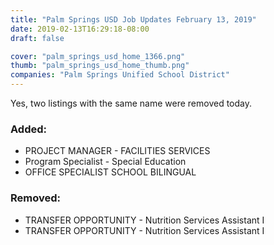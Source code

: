 ```yaml
---
title: "Palm Springs USD Job Updates February 13, 2019"
date: 2019-02-13T16:29:18-08:00
draft: false

cover: "palm_springs_usd_home_1366.png"
thumb: "palm_springs_usd_home_thumb.png"
companies: "Palm Springs Unified School District"
---
```


Yes, two listings with the same name were removed today.

### Added: 
+ PROJECT MANAGER - FACILITIES SERVICES
+ Program Specialist - Special Education
+ OFFICE SPECIALIST SCHOOL BILINGUAL

### Removed:
- TRANSFER OPPORTUNITY - Nutrition Services Assistant I
- TRANSFER OPPORTUNITY - Nutrition Services Assistant I